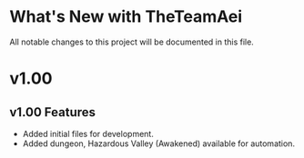 # What's New with TheTeamAei

All notable changes to this project will be documented in this file.

# v1.00

## v1.00 Features

- Added initial files for development.
- Added dungeon, Hazardous Valley (Awakened) available for automation.

